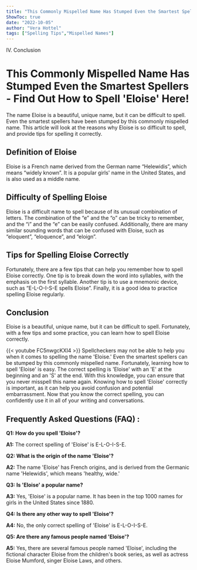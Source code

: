 ```yaml
---
title: "This Commonly Mispelled Name Has Stumped Even the Smartest Spellers - Find Out How to Spell 'Eloise' Here!"
ShowToc: true 
date: "2022-10-05"
author: "Vera Hottel" 
tags: ["Spelling Tips","Mispelled Names"]
---
```

IV. Conclusion

# This Commonly Mispelled Name Has Stumped Even the Smartest Spellers - Find Out How to Spell 'Eloise' Here!

The name Eloise is a beautiful, unique name, but it can be difficult to spell. Even the smartest spellers have been stumped by this commonly mispelled name. This article will look at the reasons why Eloise is so difficult to spell, and provide tips for spelling it correctly.

## Definition of Eloise

Eloise is a French name derived from the German name “Helewidis”, which means “widely known”. It is a popular girls' name in the United States, and is also used as a middle name.

## Difficulty of Spelling Eloise

Eloise is a difficult name to spell because of its unusual combination of letters. The combination of the “e” and the “o” can be tricky to remember, and the “i” and the “e” can be easily confused. Additionally, there are many similar sounding words that can be confused with Eloise, such as “eloquent”, “eloquence”, and “eloign”.

## Tips for Spelling Eloise Correctly

Fortunately, there are a few tips that can help you remember how to spell Eloise correctly. One tip is to break down the word into syllables, with the emphasis on the first syllable. Another tip is to use a mnemonic device, such as “E-L-O-I-S-E spells Eloise”. Finally, it is a good idea to practice spelling Eloise regularly.

## Conclusion

Eloise is a beautiful, unique name, but it can be difficult to spell. Fortunately, with a few tips and some practice, you can learn how to spell Eloise correctly.

{{< youtube FC5nwgcKXI4 >}} 
Spellcheckers may not be able to help you when it comes to spelling the name 'Eloise.' Even the smartest spellers can be stumped by this commonly mispelled name. Fortunately, learning how to spell 'Eloise' is easy. The correct spelling is 'Eloise' with an 'E' at the beginning and an 'S' at the end. With this knowledge, you can ensure that you never misspell this name again. Knowing how to spell 'Eloise' correctly is important, as it can help you avoid confusion and potential embarrassment. Now that you know the correct spelling, you can confidently use it in all of your writing and conversations.

## Frequently Asked Questions (FAQ) :
**Q1: How do you spell 'Eloise'?**

**A1:** The correct spelling of 'Eloise' is E-L-O-I-S-E.

**Q2: What is the origin of the name 'Eloise'?**

**A2:** The name 'Eloise' has French origins, and is derived from the Germanic name 'Helewidis', which means 'healthy, wide.'

**Q3: Is 'Eloise' a popular name?**

**A3:** Yes, 'Eloise' is a popular name. It has been in the top 1000 names for girls in the United States since 1880.

**Q4: Is there any other way to spell 'Eloise'?**

**A4:** No, the only correct spelling of 'Eloise' is E-L-O-I-S-E.

**Q5: Are there any famous people named 'Eloise'?**

**A5:** Yes, there are several famous people named 'Eloise', including the fictional character Eloise from the children's book series, as well as actress Eloise Mumford, singer Eloise Laws, and others.





